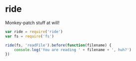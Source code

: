 
ride
====

Monkey-patch stuff at will!

```javascript
var ride = require('ride')
var fs = require('fs')

ride(fs, 'readFile').before(function(filename) {
    console.log('You are reading ' + filename + ', huh?')
})
```


